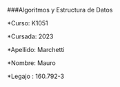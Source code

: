 
###Algoritmos y Estructura de Datos

*Curso: K1051 

*Cursada: 2023 

*Apellido: Marchetti 

*Nombre: Mauro

*Legajo : 160.792-3

